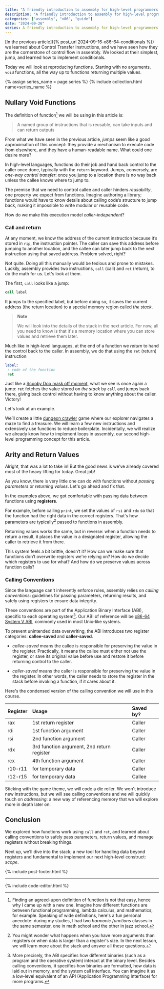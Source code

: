 ```yaml
---
title: "A friendly introduction to assembly for high-level programmers — Functions & Loops"
description: "A friendly introduction to assembly for high-level programmers — Functions & Loops"
categories: ["assembly", "x86", "guide"]
date: "2024-09-26"
series: A friendly introduction to assembly for high-level programmers
---
```


[In the previous article]({% post_url 2024-09-16-x86-64-conditionals %}) we learned about Control Transfer Instructions, and we have seen how they are the cornerstone of control flow in assembly. We looked at their simplest, jump, and learned how to implement conditionals.

Today we will look at reproducing functions. Starting with no arguments, `void` functions, all the way up to functions returning multiple values.

{% assign series_name = page.series %} {% include collection.html name=series_name %}

## Nullary Void Functions

The definition of function[^1] we will be using in this article is:

> A named group of instructions that is reusable, can take inputs and can return outputs

From what we have seen in the previous article, _jumps_ seem like a good approximation of this concept: they provide a mechanism to execute code from elsewhere, and they have a human-readable name. What could one desire more?

In high-level languages, functions do their job and hand back control to the caller once done, typically with the `return` keyword. Jumps, conversely, are _one-way control transfer_: once you jump to a location there is no way back unless the callee knows where to jump to.

The premise that we need to control callee and caller hinders _reusability_, one property we expect from functions. Imagine authoring a library; functions would have to know details about calling code’s structure to jump back, making it impossible to write modular or reusable code.

How do we make this execution model _caller-independent_?

### Call and return

At any moment, we know the address of the current instruction because it’s stored in `rip`, the instruction pointer. The caller can save this address before jumping to another location, and the callee can later jump back to the next instruction using that saved address. Problem solved, right?

Not quite. Doing all this manually would be tedious and prone to mistakes. Luckily, assembly provides two instructions, `call` (call) and `ret` (return), to do the math for us. Let's look at them.

The first, `call` looks like a jump:
```nasm
call label
```
It jumps to the specified label, but before doing so, it saves the current address (the return location) to a special memory region called _the stack_.

> **Note**
>
> We will look into the details of the stack in the next article. For now, all you need to know is that it's a memory location where you can store values and retrieve them later.

Much like in high-level languages, at the end of a function we _return_ to hand the control back to the caller. In assembly, we do that using the `ret` (return) instruction
```nasm
label:
 ; code of the function
 ret
```
Just like a [Scooby Doo mask off moment](https://www.youtube.com/watch?v=L0ozIHomn8Q&t=174s), what we see is once again a jump: `ret` fetches the value stored on _the stack_ by `call` and jumps back there, giving back control without having to know anything about the caller. Victory!

Let's look at an example. 

We’ll create a little [dungeon crawler](https://en.wikipedia.org/wiki/Dungeon_crawl) game where our explorer navigates a maze to find a treasure. We will learn a few new instructions and extensively use functions to reduce boilerplate. Incidentally, we will realize we already know how to implement loops in assembly, our second high-level programming concept for this article.

<code-editor exercise="03-nullary-functions.asm"></code-editor>

## Arity and Return Values

Alright, that was a lot to take in! But the good news is we’ve already covered most of the heavy lifting for today. Great job!

As you know, there is very little one can do with functions without _passing parameters_ or _returning values_. Let's go ahead and fix that.

In the examples above, we got comfortable with passing data between functions using **registers**. 

For example, before calling `print`, we set the values of `rsi` and `rdx` so that the function had the right data in the correct registers. That's how parameters are typically[^2] passed to functions in assembly.

Returning values works the same, but in reverse: when a function needs to return a result, it places the value in a designated register, allowing the caller to retrieve it from there.

This system feels a bit brittle, doesn’t it? How can we make sure that functions don’t overwrite registers we're relying on? How do we decide which registers to use for what? And how do we preserve values across function calls?

### Calling Conventions

Since the language can't inherently enforce rules, assembly relies on _calling conventions_: guidelines for passing parameters, returning results, and safely using registers to ensure data integrity.

These conventions are part of the Application Binary Interface (ABI), specific to each operating system[^3]. Our ABI of reference will be [x86-64 System V ABI](https://gitlab.com/x86-psABIs/x86-64-ABI/-/jobs/artifacts/master/raw/x86-64-ABI/abi.pdf?job=build), commonly used in most Unix-like systems.

To prevent unintended data overwriting, the ABI introduces two register categories: **callee-saved** and **caller-saved**.

* _callee-saved_ means the callee is responsible for preserving the value in the register. Practically, it means the callee must either not use the register, or save its original value before use and restore it before returning control to the caller.

* _caller-saved_ means the caller is responsible for preserving the value in the register. In other words, the caller needs to store the register in the stack before invoking a function, if it cares about it.

Here's the condensed version of the calling convention we will use in this course. 

| Register | Usage                                      | Saved by? |
|:---      |:---                                        |:---       |
| rax      | 1st return register                        | Caller    |
| rdi      | 1st function argument                      | Caller    |
| rsi      | 2nd function argument                      | Caller    |
| rdx      | 3rd function argument, 2nd return register | Caller    |
| rcx      | 4th function argument                      | Caller    |
| r10-r11  | for temporary data                         | Caller    |
| r12-r15  | for temporary data                         | Callee    |

Sticking with the game theme, we will code a die roller. We won't introduce new instructions, but we will see calling conventions and we will quickly touch on _addressing_: a new way of referencing memory that we will explore more in depth later on.

<code-editor exercise="03-functions.asm"></code-editor>

## Conclusion

We explored how functions work using `call` and `ret`, and learned about calling conventions to safely pass parameters, return values, and manage registers without breaking things.

Next up, we’ll dive into the stack; a new tool for handling data beyond registers and fundamental to implement our next high-level construct: _scope_.

{% include post-footer.html %}

---

[^1]: Finding an agreed-upon definition of function is not that easy, hence why I came up with a new one. Imagine how different functions are between functional programming, lambda calculus, and mathematics, for example. Speaking of wide definitions, here's a fun personal anecdote: during my studies, I had two _harmonic functions_ classes in the same semester, one in math school and the other in jazz school.

[^2]: You might wonder what happens when you have more arguments than registers or when data is larger than a register's size. In the next lesson, we will learn more about the stack and answer all these questions. 

[^3]: More precisely, the ABI specifies how different binaries (such as a program and the operative system) interact at the binary level. Besides calling conventions, it specifies how binaries are formatted, how data is laid out in memory, and the system call interface. You can imagine it as a low-level equivalent of an API (Application Programming Interface) for more programs.  

{% include code-editor.html %}